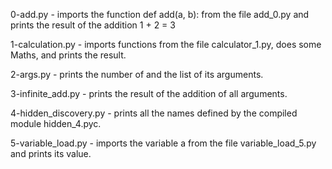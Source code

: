 0-add.py - imports the function def add(a, b): from the file add_0.py and prints the result of the addition 1 + 2 = 3

1-calculation.py - imports functions from the file calculator_1.py, does some Maths, and prints the result.

2-args.py - prints the number of and the list of its arguments.

3-infinite_add.py - prints the result of the addition of all arguments.

4-hidden_discovery.py - prints all the names defined by the compiled module hidden_4.pyc.

5-variable_load.py - imports the variable a from the file variable_load_5.py and prints its value.
